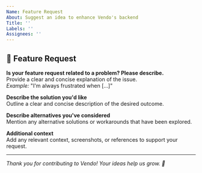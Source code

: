 ```yaml
---
Name: Feature Request
About: Suggest an idea to enhance Vendo's backend
Title: ''
Labels: ''
Assignees: ''
---
```


## 🚀 Feature Request

**Is your feature request related to a problem? Please describe.**  
 Provide a clear and concise explanation of the issue.  
 _Example:_ "I'm always frustrated when [...]"

**Describe the solution you'd like**  
 Outline a clear and concise description of the desired outcome.

**Describe alternatives you've considered**  
 Mention any alternative solutions or workarounds that have been explored.

**Additional context**  
 Add any relevant context, screenshots, or references to support your request.

---

_Thank you for contributing to Vendo! Your ideas help us grow. 🚀_
